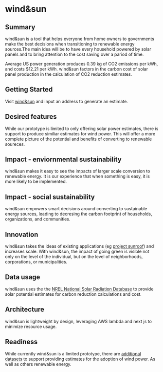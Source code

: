 # wind&sun

## Summary

wind&sun is a tool that helps everyone from home owners to governments make the best decisions when transitioning to renewable energy sources.The main idea will be to have every household powered by solar panels and to bring attention to the cost saving over a pariod of time.

Average US power generation produces 0.39 kg of CO2 emissions per kWh, and costs $12.21 per kWh. wind&sun factors in the carbon cost of solar panel production in the calculation of CO2 reduction estimates.

## Getting Started

Visit [wind&sun](https://team-coffee-reinvent21.vercel.app "wind&sun home") and input an address to generate an estimate.

## Desired features

While our prototype is limited to only offering solar power estimates, there is support to produce similiar estimates for wind power. This will offer a more complete picture of the potential and benefits of converting to renewable soureces.

## Impact - enviornmental sustainability

wind&sun makes it easy to see the impacts of larger scale conversion to renewable energy. It is our experience that when something is easy, it is more likely to be implemented.

## Impact - social sustainability

wind&sun empowers smart decisions around converting to sustainable energy sources, leading to decresing the carbon footprint of households, organizations, and communities.

## Innovation

wind&sun takes the ideas of existing applications (eg [project sunroof](https://sunroof.withgoogle.com)) and increases scale. With wind&sun, the impact of going green is visible not only on the level of the individual, but on the level of neighborhoods, corporations, or municipalities.

## Data usage

wind&sun uses the the [NREL National Solar Radiation Database](https://registry.opendata.aws/nrel-pds-nsrdb/) to provide solar potential estimates for carbon reduction calculations and cost.

## Architecture

wind&sun is lightweight by design, leveraging AWS lambda and next js to minimize resource usage.

## Readiness

While currently wind&sun is a limited prototype, there are [additional datasets](https://registry.opendata.aws/nrel-pds-wtk/) to support providing estimates for the adoption of wind power. As well as others renewable energy.
